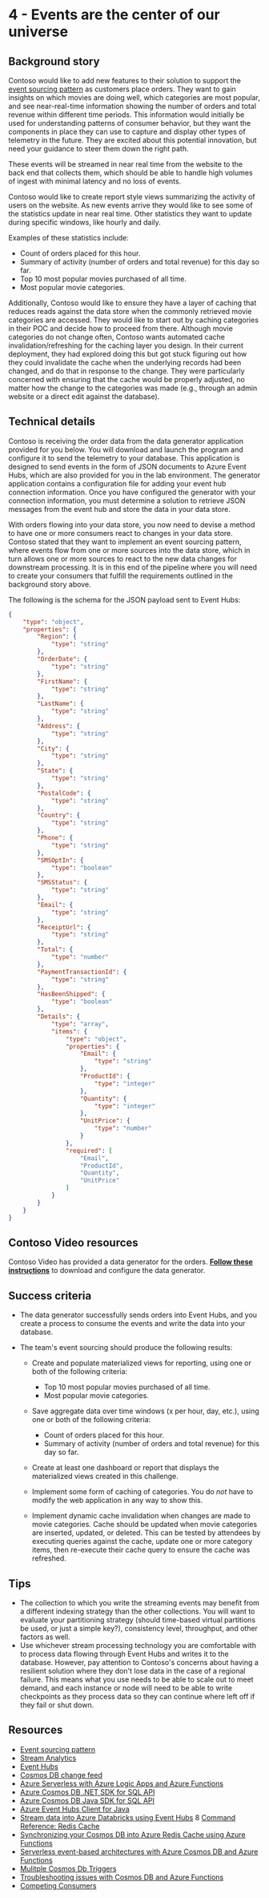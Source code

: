 # 4 - Events are the center of our universe

## Background story

Contoso would like to add new features to their solution to support the [event sourcing pattern](https://docs.microsoft.com/azure/architecture/patterns/event-sourcing) as customers place orders. They want to gain insights on which movies are doing well, which categories are most popular, and see near-real-time information showing the number of orders and total revenue within different time periods. This information would initially be used for understanding patterns of consumer behavior, but they want the components in place they can use to capture and display other types of telemetry in the future. They are excited about this potential innovation, but need your guidance to steer them down the right path.

These events will be streamed in near real time from the website to the back end that collects them, which should be able to handle high volumes of ingest with minimal latency and no loss of events.

Contoso would like to create report style views summarizing the activity of users on the website. As new events arrive they would like to see some of the statistics update in near real time. Other statistics they want to update during specific windows, like hourly and daily.

Examples of these statistics include:

- Count of orders placed for this hour.
- Summary of activity (number of orders and total revenue) for this day so far.
- Top 10 most popular movies purchased of all time.
- Most popular movie categories.

Additionally, Contoso would like to ensure they have a layer of caching that reduces reads against the data store when the commonly retrieved movie categories are accessed. They would like to start out by caching categories in their POC and decide how to proceed from there. Although movie categories do not change often, Contoso wants automated cache invalidation/refreshing for the caching layer you design. In their current deployment, they had explored doing this but got stuck figuring out how they could invalidate the cache when the underlying records had been changed, and do that in response to the change. They were particularly concerned with ensuring that the cache would be properly adjusted, no matter how the change to the categories was made (e.g., through an admin website or a direct edit against the database).

## Technical details

Contoso is receiving the order data from the data generator application provided for you below. You will download and launch the program and configure it to send the telemetry to your database. This application is designed to send events in the form of JSON documents to Azure Event Hubs, which are also provided for you in the lab environment. The generator application contains a configuration file for adding your event hub connection information. Once you have configured the generator with your connection information, you must determine a solution to retrieve JSON messages from the event hub and store the data in your data store.

With orders flowing into your data store, you now need to devise a method to have one or more consumers react to changes in your data store. Contoso stated that they want to implement an event sourcing pattern, where events flow from one or more sources into the data store, which in turn allows one or more sources to react to the new data changes for downstream processing. It is in this end of the pipeline where you will need to create your consumers that fulfill the requirements outlined in the background story above.

The following is the schema for the JSON payload sent to Event Hubs:

```json
{
    "type": "object",
    "properties": {
        "Region": {
            "type": "string"
        },
        "OrderDate": {
            "type": "string"
        },
        "FirstName": {
            "type": "string"
        },
        "LastName": {
            "type": "string"
        },
        "Address": {
            "type": "string"
        },
        "City": {
            "type": "string"
        },
        "State": {
            "type": "string"
        },
        "PostalCode": {
            "type": "string"
        },
        "Country": {
            "type": "string"
        },
        "Phone": {
            "type": "string"
        },
        "SMSOptIn": {
            "type": "boolean"
        },
        "SMSStatus": {
            "type": "string"
        },
        "Email": {
            "type": "string"
        },
        "ReceiptUrl": {
            "type": "string"
        },
        "Total": {
            "type": "number"
        },
        "PaymentTransactionId": {
            "type": "string"
        },
        "HasBeenShipped": {
            "type": "boolean"
        },
        "Details": {
            "type": "array",
            "items": {
                "type": "object",
                "properties": {
                    "Email": {
                        "type": "string"
                    },
                    "ProductId": {
                        "type": "integer"
                    },
                    "Quantity": {
                        "type": "integer"
                    },
                    "UnitPrice": {
                        "type": "number"
                    }
                },
                "required": [
                    "Email",
                    "ProductId",
                    "Quantity",
                    "UnitPrice"
                ]
            }
        }
    }
}
```

## Contoso Video resources

Contoso Video has provided a data generator for the orders. [**Follow these instructions**](https://github.com/Microsoft-OpenHack/app-modernization-with-nosql_artifacts/tree/main/DataGenerator) to download and configure the data generator.

## Success criteria

- The data generator successfully sends orders into Event Hubs, and you create a process to consume the events and write the data into your database.
- The team's event sourcing should produce the following results:

    - Create and populate materialized views for reporting, using one or both of the following criteria:

        - Top 10 most popular movies purchased of all time.
        - Most popular movie categories.

    - Save aggregate data over time windows (x per hour, day, etc.), using one or both of the following criteria:

        - Count of orders placed for this hour.
        - Summary of activity (number of orders and total revenue) for this day so far.

    - Create at least one dashboard or report that displays the materialized views created in this challenge.
    - Implement some form of caching of categories. You do *not* have to modify the web application in any way to show this.
    - Implement dynamic cache invalidation when changes are made to movie categories. Cache should be updated when movie categories are inserted, updated, or deleted. This can be tested by attendees by executing queries against the cache, update one or more category items, then re-execute their cache query to ensure the cache was refreshed.

## Tips

- The collection to which you write the streaming events may benefit from a different indexing strategy than the other collections. You will want to evaluate your partitioning strategy (should time-based virtual partitions be used, or just a simple key?), consistency level, throughput, and other factors as well.
- Use whichever stream processing technology you are comfortable with to process data flowing through Event Hubs and writes it to the database. However, pay attention to Contoso's concerns about having a resilient solution where they don't lose data in the case of a regional failure. This means what you use needs to be able to scale out to meet demand, and each instance or node will need to be able to write checkpoints as they process data so they can continue where left off if they fail or shut down.

## Resources

- [Event sourcing pattern](https://docs.microsoft.com/azure/architecture/patterns/event-sourcing)
- [Stream Analytics](https://azure.microsoft.com/services/stream-analytics/)
- [Event Hubs](https://azure.microsoft.com/services/event-hubs/)
- [Cosmos DB change feed](https://docs.microsoft.com/azure/cosmos-db/change-feed)
- [Azure Serverless with Azure Logic Apps and Azure Functions](https://docs.microsoft.com/azure/logic-apps/logic-apps-serverless-overview)
- [Azure Cosmos DB .NET SDK for SQL API](https://docs.microsoft.com/azure/cosmos-db/sql-api-sdk-dotnet)
- [Azure Cosmos DB Java SDK for SQL API](https://github.com/Azure/azure-cosmosdb-java)
- [Azure Event Hubs Client for Java](https://github.com/Azure/azure-event-hubs-java)
- [Stream data into Azure Databricks using Event Hubs](https://docs.microsoft.com/azure/azure-databricks/databricks-stream-from-eventhubs)
8 [Command Reference: Redis Cache](https://redis.io/commands)  
- [Synchronizing your Cosmos DB into Azure Redis Cache using Azure Functions](https://www.chapsas.com/synchronising-your-cosmos-db-into-azure-redis-cache-using-azure-functions/)  
- [Serverless event-based architectures with Azure Cosmos DB and Azure Functions](https://docs.microsoft.com/en-us/azure/cosmos-db/change-feed-functions)
- [Mulitple Cosmos Db Triggers](https://docs.microsoft.com/en-us/azure/cosmos-db/how-to-create-multiple-cosmos-db-triggers)  
- [Troubleshooting issues with Cosmos DB and Azure Functions](https://docs.microsoft.com/en-us/azure/cosmos-db/troubleshoot-changefeed-functions)  
- [Competing Consumers](https://docs.microsoft.com/en-us/azure/architecture/patterns/competing-consumers)

